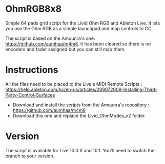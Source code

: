 # OhmRGB8x8
Simple 64 pads grid script for the Livid Ohm RGB and Ableton Live. 
It lets you use the Ohm RGB as a simple launchpad and map controls to CC. 

The script is based on the Amounra's one: https://github.com/aumhaa/m4m8. 
It has been cleared so there is no encoders and fader assigned but you can still map them. 


# Instructions  
All the files need to be placed to the Live's MIDI Remote Scripts : https://help.ableton.com/hc/en-us/articles/209072009-Installing-Third-Party-Control-Surfaces
- Download and install the scripts from the Amounra's repository : https://github.com/aumhaa/m4m8
- Download this one and replace the Livid_OhmModes_v2 folder. 

# Version
The script is available for Live 10.0.X and 10.1. You'll need to switch the branch to your version. 
